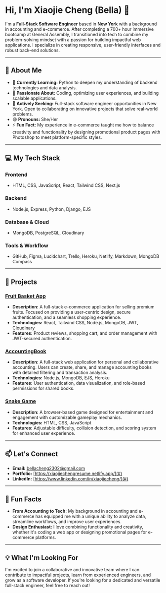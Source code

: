 # Hi, I'm Xiaojie Cheng (Bella) 👋

I'm a **Full-Stack Software Engineer** based in **New York** with a background in accounting and e-commerce. After completing a 700+ hour immersive bootcamp at General Assembly, I transitioned into tech to combine my problem-solving mindset with a passion for building impactful web applications. I specialize in creating responsive, user-friendly interfaces and robust back-end solutions.

---

## 🌟 About Me
- 🌱 **Currently Learning:** Python to deepen my understanding of backend technologies and data analysis.
- 👀 **Passionate About:** Coding, optimizing user experiences, and building scalable applications.
- 💼 **Actively Seeking:** Full-stack software engineer opportunities in New York. Open to collaborating on innovative projects that solve real-world problems.
- 😄 **Pronouns:** She/Her
- ⚡ **Fun Fact:** My experience in e-commerce taught me how to balance creativity and functionality by designing promotional product pages with Photoshop to meet platform-specific styles.

---

## 💻 My Tech Stack

### Frontend
- HTML, CSS, JavaScript, React, Tailwind CSS, Next.js

### Backend
- Node.js, Express, Python, Django, EJS

### Database & Cloud
- MongoDB, PostgreSQL, Cloudinary

### Tools & Workflow
- GitHub, Figma, Lucidchart, Trello, Heroku, Netlify, Markdown, MongoDB Compass

---

## 🚀 Projects

### [Fruit Basket App](#)
- **Description:** A full-stack e-commerce application for selling premium fruits. Focused on providing a user-centric design, secure authentication, and a seamless shopping experience.
- **Technologies:** React, Tailwind CSS, Node.js, MongoDB, JWT, Cloudinary
- **Features:** Product reviews, shopping cart, and order management with JWT-secured authentication.

### [AccountingBook](#)
- **Description:** A full-stack web application for personal and collaborative accounting. Users can create, share, and manage accounting books with detailed filtering and transaction analysis.
- **Technologies:** Node.js, MongoDB, EJS, Heroku
- **Features:** User authentication, data visualization, and role-based permissions for shared books.

### [Snake Game](#)
- **Description:** A browser-based game designed for entertainment and engagement with customizable gameplay mechanics.
- **Technologies:** HTML, CSS, JavaScript
- **Features:** Adjustable difficulty, collision detection, and scoring system for enhanced user experience.

---

## 📫 Let's Connect
- **Email:** bellacheng2302@gmail.com  
- **Portfolio:** [https://xiaojiechengresume.netlify.app/](#)  
- **LinkedIn:** [https://www.linkedin.com/in/xiaojiecheng/](#)  


---

## 📌 Fun Facts
- **From Accounting to Tech:** My background in accounting and e-commerce has equipped me with a unique ability to analyze data, streamline workflows, and improve user experiences.
- **Design Enthusiast:** I love combining functionality and creativity, whether it's coding a web app or designing promotional pages for e-commerce platforms.

---

## 💡 What I'm Looking For
I'm excited to join a collaborative and innovative team where I can contribute to impactful projects, learn from experienced engineers, and grow as a software developer. If you're looking for a dedicated and versatile full-stack engineer, feel free to reach out!


<!---
BellaCheng28/BellaCheng28 is a ✨ special ✨ repository because its `README.md` (this file) appears on your GitHub profile.
You can click the Preview link to take a look at your changes.
--->
